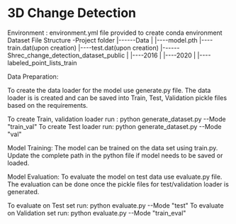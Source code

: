 # 3D Change Detection
Environment : environment.yml file provided to create conda environment
Dataset File Structure
-Project folder
    |------Data
    	     |
    	     |----model.pth
    	     |----train.dat(upon creation)
    	     |----test.dat(upon creation)
    |------Shrec_change_detection_dataset_public
    	     |
    	     |----2016
    	     |
    	     |----2020
    	     |
    	     |----labeled_point_lists_train

Data Preparation:

To create the data loader for the model use generate.py file. The data loader is is created and can be saved into Train, Test, Validation pickle files based on the requirements.

To create Train, validation loader run : python generate_dataset.py --Mode "train_val"
To create Test loader run: python generate_dataset.py --Mode "val"

Model Training:
The model can be trained on the data set using train.py. Update the complete path in the python file if model needs to be saved or loaded.

Model Evaluation:
To evaluate the model on test data use evaluate.py file. The evaluation can be done once the pickle files for test/validation loader is generated. 

To evaluate on Test set run: python evaluate.py --Mode "test"
To evaluate on Validation set run: python evaluate.py --Mode "train_eval"

 



